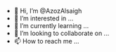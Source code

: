 - 👋 Hi, I’m @AzozAlsaigh
- 👀 I’m interested in ...
- 🌱 I’m currently learning ...
- 💞️ I’m looking to collaborate on ...
- 📫 How to reach me ...

<!---
AzozAlsaigh/AzozAlsaigh is a ✨ special ✨ repository because its `README.md` (this file) appears on your GitHub profile.
You can click the Preview link to take a look at your changes.
--->
